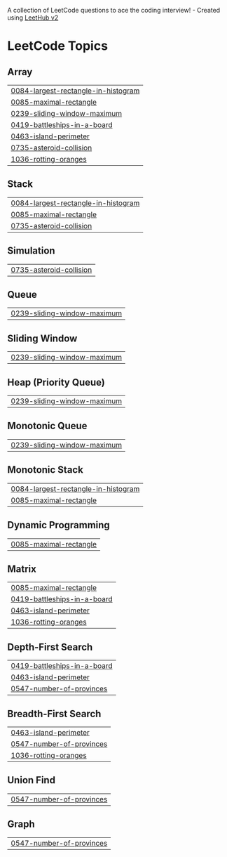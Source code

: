 A collection of LeetCode questions to ace the coding interview! - Created using [LeetHub v2](https://github.com/arunbhardwaj/LeetHub-2.0)
<!---LeetCode Topics Start-->
# LeetCode Topics
## Array
|  |
| ------- |
| [0084-largest-rectangle-in-histogram](https://github.com/eshwarl/DSA_ProblemSolving/tree/master/0084-largest-rectangle-in-histogram) |
| [0085-maximal-rectangle](https://github.com/eshwarl/DSA_ProblemSolving/tree/master/0085-maximal-rectangle) |
| [0239-sliding-window-maximum](https://github.com/eshwarl/DSA_ProblemSolving/tree/master/0239-sliding-window-maximum) |
| [0419-battleships-in-a-board](https://github.com/eshwarl/DSA_ProblemSolving/tree/master/0419-battleships-in-a-board) |
| [0463-island-perimeter](https://github.com/eshwarl/DSA_ProblemSolving/tree/master/0463-island-perimeter) |
| [0735-asteroid-collision](https://github.com/eshwarl/DSA_ProblemSolving/tree/master/0735-asteroid-collision) |
| [1036-rotting-oranges](https://github.com/eshwarl/DSA_ProblemSolving/tree/master/1036-rotting-oranges) |
## Stack
|  |
| ------- |
| [0084-largest-rectangle-in-histogram](https://github.com/eshwarl/DSA_ProblemSolving/tree/master/0084-largest-rectangle-in-histogram) |
| [0085-maximal-rectangle](https://github.com/eshwarl/DSA_ProblemSolving/tree/master/0085-maximal-rectangle) |
| [0735-asteroid-collision](https://github.com/eshwarl/DSA_ProblemSolving/tree/master/0735-asteroid-collision) |
## Simulation
|  |
| ------- |
| [0735-asteroid-collision](https://github.com/eshwarl/DSA_ProblemSolving/tree/master/0735-asteroid-collision) |
## Queue
|  |
| ------- |
| [0239-sliding-window-maximum](https://github.com/eshwarl/DSA_ProblemSolving/tree/master/0239-sliding-window-maximum) |
## Sliding Window
|  |
| ------- |
| [0239-sliding-window-maximum](https://github.com/eshwarl/DSA_ProblemSolving/tree/master/0239-sliding-window-maximum) |
## Heap (Priority Queue)
|  |
| ------- |
| [0239-sliding-window-maximum](https://github.com/eshwarl/DSA_ProblemSolving/tree/master/0239-sliding-window-maximum) |
## Monotonic Queue
|  |
| ------- |
| [0239-sliding-window-maximum](https://github.com/eshwarl/DSA_ProblemSolving/tree/master/0239-sliding-window-maximum) |
## Monotonic Stack
|  |
| ------- |
| [0084-largest-rectangle-in-histogram](https://github.com/eshwarl/DSA_ProblemSolving/tree/master/0084-largest-rectangle-in-histogram) |
| [0085-maximal-rectangle](https://github.com/eshwarl/DSA_ProblemSolving/tree/master/0085-maximal-rectangle) |
## Dynamic Programming
|  |
| ------- |
| [0085-maximal-rectangle](https://github.com/eshwarl/DSA_ProblemSolving/tree/master/0085-maximal-rectangle) |
## Matrix
|  |
| ------- |
| [0085-maximal-rectangle](https://github.com/eshwarl/DSA_ProblemSolving/tree/master/0085-maximal-rectangle) |
| [0419-battleships-in-a-board](https://github.com/eshwarl/DSA_ProblemSolving/tree/master/0419-battleships-in-a-board) |
| [0463-island-perimeter](https://github.com/eshwarl/DSA_ProblemSolving/tree/master/0463-island-perimeter) |
| [1036-rotting-oranges](https://github.com/eshwarl/DSA_ProblemSolving/tree/master/1036-rotting-oranges) |
## Depth-First Search
|  |
| ------- |
| [0419-battleships-in-a-board](https://github.com/eshwarl/DSA_ProblemSolving/tree/master/0419-battleships-in-a-board) |
| [0463-island-perimeter](https://github.com/eshwarl/DSA_ProblemSolving/tree/master/0463-island-perimeter) |
| [0547-number-of-provinces](https://github.com/eshwarl/DSA_ProblemSolving/tree/master/0547-number-of-provinces) |
## Breadth-First Search
|  |
| ------- |
| [0463-island-perimeter](https://github.com/eshwarl/DSA_ProblemSolving/tree/master/0463-island-perimeter) |
| [0547-number-of-provinces](https://github.com/eshwarl/DSA_ProblemSolving/tree/master/0547-number-of-provinces) |
| [1036-rotting-oranges](https://github.com/eshwarl/DSA_ProblemSolving/tree/master/1036-rotting-oranges) |
## Union Find
|  |
| ------- |
| [0547-number-of-provinces](https://github.com/eshwarl/DSA_ProblemSolving/tree/master/0547-number-of-provinces) |
## Graph
|  |
| ------- |
| [0547-number-of-provinces](https://github.com/eshwarl/DSA_ProblemSolving/tree/master/0547-number-of-provinces) |
<!---LeetCode Topics End-->